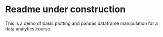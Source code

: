 # Readme under construction

This is a demo of basic plotting and pandas dataframe manipulation for a data analytics course.
